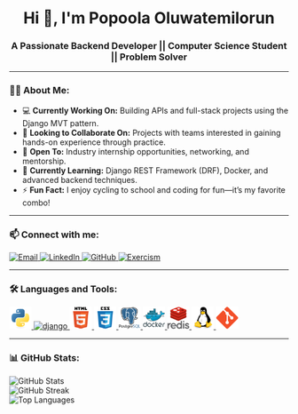 <h1 align="center">Hi 👋, I'm Popoola Oluwatemilorun</h1>
<h3 align="center">A Passionate Backend Developer || Computer Science Student || Problem Solver</h3>

---

<h3 align="left">👨‍💻 About Me:</h3>
<ul>
  <li>💻 <strong>Currently Working On:</strong> Building APIs and full-stack projects using the Django MVT pattern.</li>
  <li>👯 <strong>Looking to Collaborate On:</strong> Projects with teams interested in gaining hands-on experience through practice.</li>
  <li>🤝 <strong>Open To:</strong> Industry internship opportunities, networking, and mentorship.</li>
  <li>🌱 <strong>Currently Learning:</strong> Django REST Framework (DRF), Docker, and advanced backend techniques.</li>
  <li>⚡ <strong>Fun Fact:</strong> I enjoy cycling to school and coding for fun—it’s my favorite combo!</li>
</ul>

---

<h3 align="left">📫 Connect with me:</h3>
<p align="left">

<a href="mailto:horluwatemilorunolamilekan@gmail.com" target="blank">
  <img src="https://img.shields.io/badge/Email-D14836.svg?style=for-the-badge&logo=gmail&logoColor=white" alt="Email">
</a>

<a href="https://linkedin.com/in/popoola-oluwatemilorun" target="blank">
  <img src="https://img.shields.io/badge/LinkedIn-%230077B5.svg?style=for-the-badge&logo=linkedin&logoColor=white" alt="LinkedIn">
</a>

<a href="https://github.com/Popthemy" target="blank">
  <img src="https://img.shields.io/badge/GitHub-%2312100E.svg?style=for-the-badge&logo=github&logoColor=white" alt="GitHub">
</a>

<a href="https://exercism.org/profiles/leeGreen" target="blank">
  <img src="https://img.shields.io/badge/Exercism-%234B24CC.svg?style=for-the-badge&logo=exercism&logoColor=white" alt="Exercism">
</a>
</p>

---

<h3 align="left">🛠️ Languages and Tools:</h3>
<p align="left">
  <a href="https://www.python.org" target="_blank" rel="noreferrer">
    <img src="https://raw.githubusercontent.com/devicons/devicon/master/icons/python/python-original.svg" alt="python" width="40" height="40" />
  </a>
  <a href="https://www.djangoproject.com/" target="_blank" rel="noreferrer">
    <img src="https://cdn.worldvectorlogo.com/logos/django.svg" alt="django" width="40" height="40" />
  </a>
  <a href="https://www.w3.org/html/" target="_blank" rel="noreferrer">
    <img src="https://raw.githubusercontent.com/devicons/devicon/master/icons/html5/html5-original-wordmark.svg" alt="html5" width="40" height="40" />
  </a>
  <a href="https://www.w3schools.com/css/" target="_blank" rel="noreferrer">
    <img src="https://raw.githubusercontent.com/devicons/devicon/master/icons/css3/css3-original-wordmark.svg" alt="css3" width="40" height="40" />
  </a>
  <a href="https://www.postgresql.org" target="_blank" rel="noreferrer">
    <img src="https://raw.githubusercontent.com/devicons/devicon/master/icons/postgresql/postgresql-original-wordmark.svg" alt="postgresql" width="40" height="40" />
  </a>
  <a href="https://www.docker.com/" target="_blank" rel="noreferrer">
    <img src="https://raw.githubusercontent.com/devicons/devicon/master/icons/docker/docker-original-wordmark.svg" alt="docker" width="40" height="40" />
  </a>
  <a href="https://redis.io" target="_blank" rel="noreferrer">
    <img src="https://raw.githubusercontent.com/devicons/devicon/master/icons/redis/redis-original-wordmark.svg" alt="redis" width="40" height="40" />
  </a>
  <a href="https://www.linux.org/" target="_blank" rel="noreferrer">
    <img src="https://raw.githubusercontent.com/devicons/devicon/master/icons/linux/linux-original.svg" alt="linux" width="40" height="40" />
  </a>
  <a href="https://git-scm.com/" target="_blank" rel="noreferrer">
    <img src="https://raw.githubusercontent.com/devicons/devicon/master/icons/git/git-original.svg" alt="git" width="40" height="40" />
  </a>
</p>

---
<h3 align="left">📊 GitHub Stats:</h3>
<p align="left">
  <img src="https://github-readme-stats.vercel.app/api?username=Popthemy&theme=dark&hide_border=false&include_all_commits=true&count_private=false" alt="GitHub Stats">
  <br/>
  <img src="https://github-readme-streak-stats.herokuapp.com/?user=Popthemy&theme=dark&hide_border=false" alt="GitHub Streak">
  <br/>
  <img src="https://github-readme-stats.vercel.app/api/top-langs/?username=Popthemy&theme=dark&hide_border=false&include_all_commits=true&count_private=false&layout=compact" alt="Top Languages">
</p>



